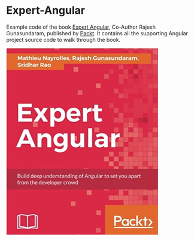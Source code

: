 # Expert-Angular
Example code of the book [Expert Angular](https://www.packtpub.com/web-development/expert-angular), Co-Author Rajesh Gunasundaram, published by [Packt](https://www.packtpub.com/?utm_source=github). It contains all the supporting Angular project source code to walk through the book.

![Expert-Angular-Book-Front-Cover](https://raw.githubusercontent.com/RajeshGunasundaram/Expert-Angular/master/Expert-Angular-Book-Front-Cover.jpg "Best Angular book, Expert Angular from Packt publishing")
